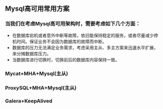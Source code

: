 ## Mysql高可用常用方案

### 当我们在考虑Mysql高可用架构时，需要考虑如下几个方面：

- 在数据库宕机或者意外中断等故障，依旧能保持稳定的服务，或者尽量减少停机时间。保证业务不会因为数据库的故障而中断。
- 数据库的压力无法满足业务需求，考虑采用主从、多主方案来迅速水平扩展，来分摊数据库压力。
- 当数据库进行切换时，切换前后的数据库内容保持一致。



### Mycat+MHA+Mysql(主从)

### ProxySQL+MHA+Mysql(主从)

### Galera+KeepAlived





